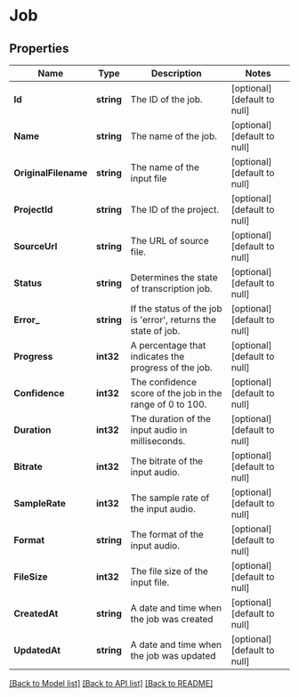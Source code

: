 # Job

## Properties
Name | Type | Description | Notes
------------ | ------------- | ------------- | -------------
**Id** | **string** | The ID of the job. | [optional] [default to null]
**Name** | **string** | The name of the job. | [optional] [default to null]
**OriginalFilename** | **string** | The name of the input file | [optional] [default to null]
**ProjectId** | **string** | The ID of the project. | [optional] [default to null]
**SourceUrl** | **string** | The URL of source file. | [optional] [default to null]
**Status** | **string** | Determines the state of transcription job. | [optional] [default to null]
**Error_** | **string** | If the status of the job is &#39;error&#39;, returns the state of job. | [optional] [default to null]
**Progress** | **int32** | A percentage that indicates the progress of the job. | [optional] [default to null]
**Confidence** | **int32** | The confidence score of the job in the range of 0 to 100. | [optional] [default to null]
**Duration** | **int32** | The duration of the input audio in milliseconds. | [optional] [default to null]
**Bitrate** | **int32** | The bitrate of the input audio. | [optional] [default to null]
**SampleRate** | **int32** | The sample rate of the input audio. | [optional] [default to null]
**Format** | **string** | The format of the input audio. | [optional] [default to null]
**FileSize** | **int32** | The file size of the input file. | [optional] [default to null]
**CreatedAt** | **string** | A date and time when the job was created | [optional] [default to null]
**UpdatedAt** | **string** | A date and time when the job was updated | [optional] [default to null]

[[Back to Model list]](../README.md#documentation-for-models) [[Back to API list]](../README.md#documentation-for-api-endpoints) [[Back to README]](../README.md)


